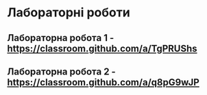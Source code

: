 # Лабораторні роботи

## Лабораторна робота 1 - https://classroom.github.com/a/TgPRUShs
## Лабораторна робота 2 - https://classroom.github.com/a/q8pG9wJP
